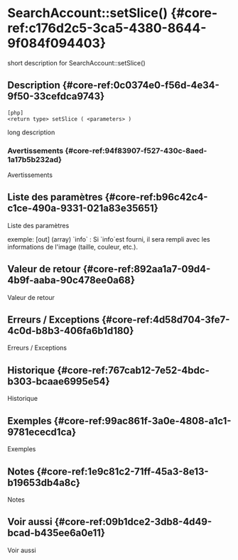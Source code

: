 # SearchAccount::setSlice() {#core-ref:c176d2c5-3ca5-4380-8644-9f084f094403}

<div class="short-description">
<span class="fixme template">short description for SearchAccount::setSlice()</span>
</div>
<!--
<div class="applicability">
Obsolète depuis #.#.#
</div>
-->

## Description {#core-ref:0c0374e0-f56d-4e34-9f50-33cefdca9743}

    [php]
    <return type> setSlice ( <parameters> )

<span class="fixme template">long description</span>

### Avertissements {#core-ref:94f83907-f527-430c-8aed-1a17b5b232ad}

<span class="fixme template">Avertissements</span>

## Liste des paramètres {#core-ref:b96c42c4-c1ce-490a-9331-021a83e35651}

<span class="fixme template">Liste des paramètres</span>

<div class="fixme template">
exemple:  
[out] (array) `info`
:   Si `info`est fourni, il sera rempli avec les informations de l'image (taille, couleur, etc.).
</div>

## Valeur de retour {#core-ref:892aa1a7-09d4-4b9f-aaba-90c478ee0a68}

<span class="fixme template">Valeur de retour</span>

## Erreurs / Exceptions {#core-ref:4d58d704-3fe7-4c0d-b8b3-406fa6b1d180}

<span class="fixme template">Erreurs / Exceptions</span>

## Historique {#core-ref:767cab12-7e52-4bdc-b303-bcaae6995e54}

<span class="fixme template">Historique</span>

## Exemples {#core-ref:99ac861f-3a0e-4808-a1c1-9781ececd1ca}

<span class="fixme template">Exemples</span>

## Notes {#core-ref:1e9c81c2-71ff-45a3-8e13-b19653db4a8c}

<span class="fixme template">Notes</span>

## Voir aussi {#core-ref:09b1dce2-3db8-4d49-bcad-b435ee6a0e11}

<span class="fixme template">Voir aussi</span>
